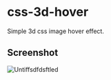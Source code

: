 # css-3d-hover
Simple 3d css image hover effect.
## Screenshot
![Untiffsdfdsftled](https://user-images.githubusercontent.com/40008667/63215523-8143d800-c0ed-11e9-9bcb-8e7841c6cc2c.png)
